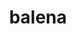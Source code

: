 ---
blog: https://balena.io/blog
facebook: https://facebook.com/balenacloud
git: https://github.com/balena-io
instagram: https://instagram.com/balena_io
linkedin: https://linkedin.com/company/balenaio
logohandle: balenaio
sort: balena
title: balena
twitter: https://x.com/balena_io
website: https://www.balena.io/
youtube: https://youtube.com/balenaio
---